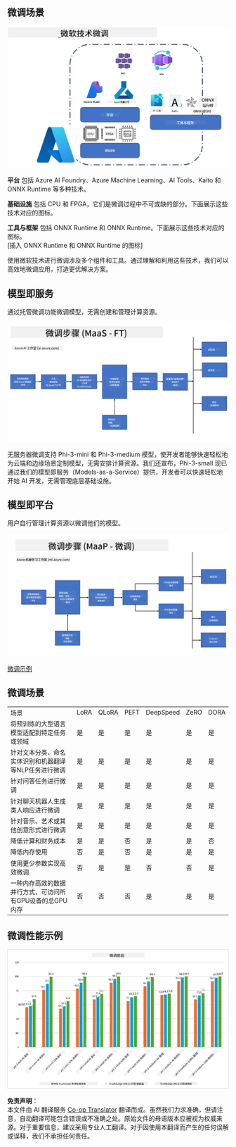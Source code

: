 <!--
CO_OP_TRANSLATOR_METADATA:
{
  "original_hash": "cb5648935f63edc17e95ce38f23adc32",
  "translation_date": "2025-05-07T13:37:37+00:00",
  "source_file": "md/03.FineTuning/FineTuning_Scenarios.md",
  "language_code": "zh"
}
-->
## 微调场景

![FineTuning with MS Services](../../../../translated_images/FinetuningwithMS.3d0cec8ae693e094c38c72575e63f2c9bf1cf980ab90f1388e102709f9c979e5.zh.png)

**平台** 包括 Azure AI Foundry、Azure Machine Learning、AI Tools、Kaito 和 ONNX Runtime 等多种技术。

**基础设施** 包括 CPU 和 FPGA，它们是微调过程中不可或缺的部分。下面展示这些技术对应的图标。

**工具与框架** 包括 ONNX Runtime 和 ONNX Runtime。下面展示这些技术对应的图标。  
[插入 ONNX Runtime 和 ONNX Runtime 的图标]

使用微软技术进行微调涉及多个组件和工具。通过理解和利用这些技术，我们可以高效地微调应用，打造更优解决方案。

## 模型即服务

通过托管微调功能微调模型，无需创建和管理计算资源。

![MaaS Fine Tuning](../../../../translated_images/MaaSfinetune.3eee4630607aff0d0a137b16ab79ec5977ece923cd1fdd89557a2655c632669d.zh.png)

无服务器微调支持 Phi-3-mini 和 Phi-3-medium 模型，使开发者能够快速轻松地为云端和边缘场景定制模型，无需安排计算资源。我们还宣布，Phi-3-small 现已通过我们的模型即服务（Models-as-a-Service）提供，开发者可以快速轻松地开始 AI 开发，无需管理底层基础设施。

## 模型即平台

用户自行管理计算资源以微调他们的模型。

![Maap Fine Tuning](../../../../translated_images/MaaPFinetune.fd3829c1122f5d1c4a6a91593ebc348548410e162acda34f18034384e3b3816a.zh.png)

[微调示例](https://github.com/Azure/azureml-examples/blob/main/sdk/python/foundation-models/system/finetune/chat-completion/chat-completion.ipynb)

## 微调场景

| | | | | | | |
|-|-|-|-|-|-|-|
|场景|LoRA|QLoRA|PEFT|DeepSpeed|ZeRO|DORA|
|将预训练的大型语言模型适配到特定任务或领域|是|是|是|是|是|是|
|针对文本分类、命名实体识别和机器翻译等NLP任务进行微调|是|是|是|是|是|是|
|针对问答任务进行微调|是|是|是|是|是|是|
|针对聊天机器人生成类人响应进行微调|是|是|是|是|是|是|
|针对音乐、艺术或其他创意形式进行微调|是|是|是|是|是|是|
|降低计算和财务成本|是|是|否|是|是|否|
|降低内存使用|否|是|否|是|是|是|
|使用更少参数实现高效微调|否|是|是|否|否|是|
|一种内存高效的数据并行方式，可访问所有GPU设备的总GPU内存|否|否|否|是|是|是|

## 微调性能示例

![Finetuning Performance](../../../../translated_images/Finetuningexamples.a9a41214f8f5afc186adb16a413b1c17e2f43a89933ba95feb5aee84b0b24add.zh.png)

**免责声明**：  
本文件由 AI 翻译服务 [Co-op Translator](https://github.com/Azure/co-op-translator) 翻译而成。虽然我们力求准确，但请注意，自动翻译可能包含错误或不准确之处。原始文件的母语版本应被视为权威来源。对于重要信息，建议采用专业人工翻译。对于因使用本翻译而产生的任何误解或误释，我们不承担任何责任。